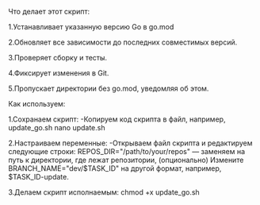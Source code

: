 Что делает этот скрипт:
 
1.Устанавливает указанную версию Go в go.mod

2.Обновляет все зависимости до последних совместимых версий. 

3.Проверяет сборку и тесты.

4.Фиксирует изменения в Git.

5.Пропускает директории без go.mod, уведомляя об этом.


Как используем:

1.Сохранаем скрипт: 
-Копируем код скрипта в файл, например, update_go.sh
	nano update.sh
	
2.Настраиваем переменные:
-Открываем файл скрипта и редактируем следующие строки:
	REPOS_DIR="/path/to/your/repos" — заменяем на путь к директории, где лежат репозитории, (опционально) Измените BRANCH_NAME="dev/$TASK_ID" на другой формат, например, $TASK_ID-update.

3.Делаем скрипт исполнаемым:
	chmod +x update_go.sh 
